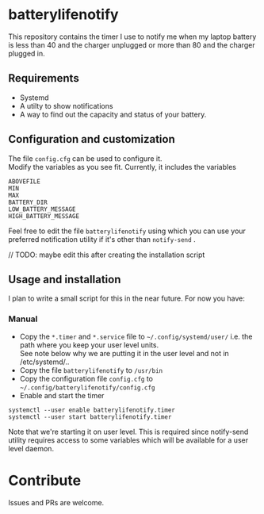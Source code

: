 # batterylifenotify

This repository contains the timer I use to notify me when my laptop battery is less than 40 and the charger unplugged or more than 80 and the charger plugged in.

## Requirements
- Systemd
- A utilty to show notifications
- A way to find out the capacity and status of your battery.

## Configuration and customization
The file `config.cfg` can be used to configure it.  
Modify the variables as you see fit.
Currently, it includes the variables
```BELOWFILE
ABOVEFILE
MIN
MAX
BATTERY_DIR
LOW_BATTERY_MESSAGE
HIGH_BATTERY_MESSAGE
```

Feel free to edit the file `batterylifenotify` using which you can use your preferred notification utility if it's other than `notify-send` .

// TODO: maybe edit this after creating the installation script

## Usage and installation
I plan to write a small script for this in the near future. For now you have:
### Manual
- Copy the `*.timer` and `*.service` file to `~/.config/systemd/user/` i.e. the path where you keep your user level units.  
See note below why we are putting it in the user level and not in /etc/systemd/..
- Copy the file `batterylifenotify` to `/usr/bin`
- Copy the configuration file `config.cfg` to `~/.config/batterylifenotify/config.cfg`
- Enable and start the timer
```
systemctl --user enable batterylifenotify.timer
systemctl --user start batterylifenotify.timer
```
Note that we're starting it on user level. This is required since notify-send utility requires access to some variables which will be available for a user level daemon.
# Contribute
Issues and PRs are welcome.

